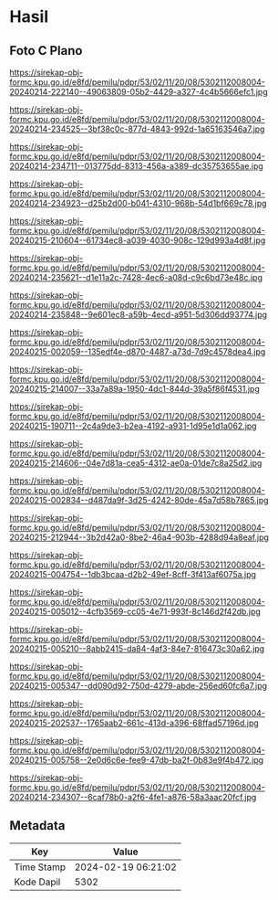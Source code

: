 # Hasil

## Foto C Plano

https://sirekap-obj-formc.kpu.go.id/e8fd/pemilu/pdpr/53/02/11/20/08/5302112008004-20240214-222140--49063809-05b2-4429-a327-4c4b5666efc1.jpg

https://sirekap-obj-formc.kpu.go.id/e8fd/pemilu/pdpr/53/02/11/20/08/5302112008004-20240214-234525--3bf38c0c-877d-4843-992d-1a65163546a7.jpg

https://sirekap-obj-formc.kpu.go.id/e8fd/pemilu/pdpr/53/02/11/20/08/5302112008004-20240214-234711--013775dd-8313-456a-a389-dc35753655ae.jpg

https://sirekap-obj-formc.kpu.go.id/e8fd/pemilu/pdpr/53/02/11/20/08/5302112008004-20240214-234923--d25b2d00-b041-4310-968b-54d1bf669c78.jpg

https://sirekap-obj-formc.kpu.go.id/e8fd/pemilu/pdpr/53/02/11/20/08/5302112008004-20240215-210604--61734ec8-a039-4030-908c-129d993a4d8f.jpg

https://sirekap-obj-formc.kpu.go.id/e8fd/pemilu/pdpr/53/02/11/20/08/5302112008004-20240214-235621--d1e11a2c-7428-4ec6-a08d-c9c6bd73e48c.jpg

https://sirekap-obj-formc.kpu.go.id/e8fd/pemilu/pdpr/53/02/11/20/08/5302112008004-20240214-235848--9e601ec8-a59b-4ecd-a951-5d306dd93774.jpg

https://sirekap-obj-formc.kpu.go.id/e8fd/pemilu/pdpr/53/02/11/20/08/5302112008004-20240215-002059--135edf4e-d870-4487-a73d-7d9c4578dea4.jpg

https://sirekap-obj-formc.kpu.go.id/e8fd/pemilu/pdpr/53/02/11/20/08/5302112008004-20240215-214007--33a7a89a-1950-4dc1-844d-39a5f86f4531.jpg

https://sirekap-obj-formc.kpu.go.id/e8fd/pemilu/pdpr/53/02/11/20/08/5302112008004-20240215-190711--2c4a9de3-b2ea-4192-a931-1d95e1d1a062.jpg

https://sirekap-obj-formc.kpu.go.id/e8fd/pemilu/pdpr/53/02/11/20/08/5302112008004-20240215-214606--04e7d81a-cea5-4312-ae0a-01de7c8a25d2.jpg

https://sirekap-obj-formc.kpu.go.id/e8fd/pemilu/pdpr/53/02/11/20/08/5302112008004-20240215-002834--d487da9f-3d25-4242-80de-45a7d58b7865.jpg

https://sirekap-obj-formc.kpu.go.id/e8fd/pemilu/pdpr/53/02/11/20/08/5302112008004-20240215-212944--3b2d42a0-8be2-46a4-903b-4288d94a8eaf.jpg

https://sirekap-obj-formc.kpu.go.id/e8fd/pemilu/pdpr/53/02/11/20/08/5302112008004-20240215-004754--1db3bcaa-d2b2-49ef-8cff-3f413af6075a.jpg

https://sirekap-obj-formc.kpu.go.id/e8fd/pemilu/pdpr/53/02/11/20/08/5302112008004-20240215-005012--4cfb3569-cc05-4e71-993f-8c146d2f42db.jpg

https://sirekap-obj-formc.kpu.go.id/e8fd/pemilu/pdpr/53/02/11/20/08/5302112008004-20240215-005210--8abb2415-da84-4af3-84e7-816473c30a62.jpg

https://sirekap-obj-formc.kpu.go.id/e8fd/pemilu/pdpr/53/02/11/20/08/5302112008004-20240215-005347--dd090d92-750d-4279-abde-256ed60fc6a7.jpg

https://sirekap-obj-formc.kpu.go.id/e8fd/pemilu/pdpr/53/02/11/20/08/5302112008004-20240215-202537--1765aab2-661c-413d-a396-68ffad57196d.jpg

https://sirekap-obj-formc.kpu.go.id/e8fd/pemilu/pdpr/53/02/11/20/08/5302112008004-20240215-005758--2e0d6c6e-fee9-47db-ba2f-0b83e9f4b472.jpg

https://sirekap-obj-formc.kpu.go.id/e8fd/pemilu/pdpr/53/02/11/20/08/5302112008004-20240214-234307--6caf78b0-a2f6-4fe1-a876-58a3aac20fcf.jpg


## Metadata

| Key        | Value               |
| ---------- | ------------------- |
| Time Stamp | 2024-02-19 06:21:02 |
| Kode Dapil | 5302                |



